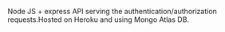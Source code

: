 Node JS + express API serving the authentication/authorization requests.Hosted on Heroku and using Mongo Atlas DB.